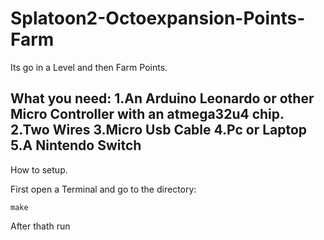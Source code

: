 # Splatoon2-Octoexpansion-Points-Farm

Its go in a Level and then Farm Points.

What you need:
1.An Arduino Leonardo or other Micro Controller with an atmega32u4 chip.
2.Two Wires
3.Micro Usb Cable
4.Pc or Laptop
5.A Nintendo Switch
---

How to setup. 

First open a Terminal and go to the directory:
```
make
```
After thath run 

